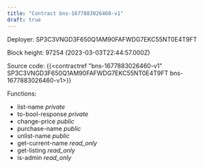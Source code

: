```yaml
---
title: "Contract bns-1677883026460-v1"
draft: true
---
```

Deployer: SP3C3VNGD3F650Q1AM90FAFWDG7EKC55NT0E4T9FT


 



Block height: 97254 (2023-03-03T22:44:57.000Z)

Source code: {{<contractref "bns-1677883026460-v1" SP3C3VNGD3F650Q1AM90FAFWDG7EKC55NT0E4T9FT bns-1677883026460-v1>}}

Functions:

* list-name _private_
* to-bool-response _private_
* change-price _public_
* purchase-name _public_
* unlist-name _public_
* get-current-name _read_only_
* get-listing _read_only_
* is-admin _read_only_

